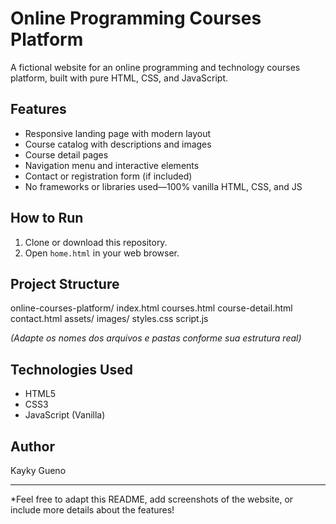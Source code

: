 # Online Programming Courses Platform

A fictional website for an online programming and technology courses platform, built with pure HTML, CSS, and JavaScript.

## Features

- Responsive landing page with modern layout
- Course catalog with descriptions and images
- Course detail pages
- Navigation menu and interactive elements
- Contact or registration form (if included)
- No frameworks or libraries used—100% vanilla HTML, CSS, and JS

## How to Run

1. Clone or download this repository.
2. Open `home.html` in your web browser.

## Project Structure

online-courses-platform/
index.html
courses.html
course-detail.html
contact.html
assets/
images/
styles.css
script.js


*(Adapte os nomes dos arquivos e pastas conforme sua estrutura real)*

## Technologies Used

- HTML5
- CSS3
- JavaScript (Vanilla)

## Author

Kayky Gueno

---

*Feel free to adapt this README, add screenshots of the website, or include more details about the features!
